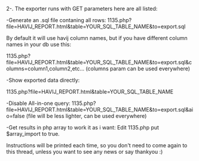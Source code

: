 2-. The exporter runs with GET parameters here are all listed:

-Generate an .sql file contaning all rows:
1135.php?file=HAVIJ_REPORT.html&table=YOUR_SQL_TABLE_NAME&to=export.sql

By default it will use havij column names, but if you have different column names in your db use this:


1135.php?file=HAVIJ_REPORT.html&table=YOUR_SQL_TABLE_NAME&to=export.sql&columns=column1,column2,etc...
(columns param can be used everywhere)

-Show exported data directly:

1135.php?file=HAVIJ_REPORT.html&table=YOUR_SQL_TABLE_NAME

-Disable All-in-one query:
1135.php?file=HAVIJ_REPORT.html&table=YOUR_SQL_TABLE_NAME&to=export.sql&aio=false
(file will be less lighter, can be used everywhere)

-Get results in php array to work it as i want:
Edit 1135.php put $array_import to true.

Instructions will be printed each time, so you don't need to come again to this thread, unless you want to see any news or say thankyou :) 